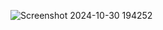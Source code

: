 ![Screenshot 2024-10-30 194252](https://github.com/user-attachments/assets/b308eb18-c862-4048-a6c2-9654b0189389)
